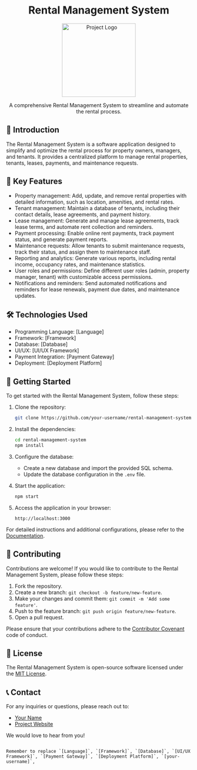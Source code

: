 

<h1 align="center">Rental Management System</h1>

<p align="center">
  <img src="path_to_your_logo.png" alt="Project Logo" width="200" height="200">
</p>

<p align="center">A comprehensive Rental Management System to streamline and automate the rental process.</p>

## 📖 Introduction

The Rental Management System is a software application designed to simplify and optimize the rental process for property owners, managers, and tenants. It provides a centralized platform to manage rental properties, tenants, leases, payments, and maintenance requests.

## 🚀 Key Features

- Property management: Add, update, and remove rental properties with detailed information, such as location, amenities, and rental rates.
- Tenant management: Maintain a database of tenants, including their contact details, lease agreements, and payment history.
- Lease management: Generate and manage lease agreements, track lease terms, and automate rent collection and reminders.
- Payment processing: Enable online rent payments, track payment status, and generate payment reports.
- Maintenance requests: Allow tenants to submit maintenance requests, track their status, and assign them to maintenance staff.
- Reporting and analytics: Generate various reports, including rental income, occupancy rates, and maintenance statistics.
- User roles and permissions: Define different user roles (admin, property manager, tenant) with customizable access permissions.
- Notifications and reminders: Send automated notifications and reminders for lease renewals, payment due dates, and maintenance updates.

## 🛠️ Technologies Used

- Programming Language: [Language]
- Framework: [Framework]
- Database: [Database]
- UI/UX: [UI/UX Framework]
- Payment Integration: [Payment Gateway]
- Deployment: [Deployment Platform]

## 🏁 Getting Started

To get started with the Rental Management System, follow these steps:

1. Clone the repository:

   ```bash
   git clone https://github.com/your-username/rental-management-system.git
   ```

2. Install the dependencies:

   ```bash
   cd rental-management-system
   npm install
   ```

3. Configure the database:

   - Create a new database and import the provided SQL schema.
   - Update the database configuration in the `.env` file.

4. Start the application:

   ```bash
   npm start
   ```

5. Access the application in your browser:

   ```
   http://localhost:3000
   ```

For detailed instructions and additional configurations, please refer to the [Documentation](link-to-documentation).

## 🤝 Contributing

Contributions are welcome! If you would like to contribute to the Rental Management System, please follow these steps:

1. Fork the repository.
2. Create a new branch: `git checkout -b feature/new-feature`.
3. Make your changes and commit them: `git commit -m 'Add some feature'`.
4. Push to the feature branch: `git push origin feature/new-feature`.
5. Open a pull request.

Please ensure that your contributions adhere to the [Contributor Covenant](CODE_OF_CONDUCT.md) code of conduct.

## 📄 License

The Rental Management System is open-source software licensed under the [MIT License](LICENSE).

## 📞 Contact

For any inquiries or questions, please reach out to:

- [Your Name](mailto:your-email@example.com)
- [Project Website](http://your-project-website.com)

We would love to hear from you!

```

Remember to replace `[Language]`, `[Framework]`, `[Database]`, `[UI/UX Framework]`, `[Payment Gateway]`, `[Deployment Platform]`, `[your-username]`,
